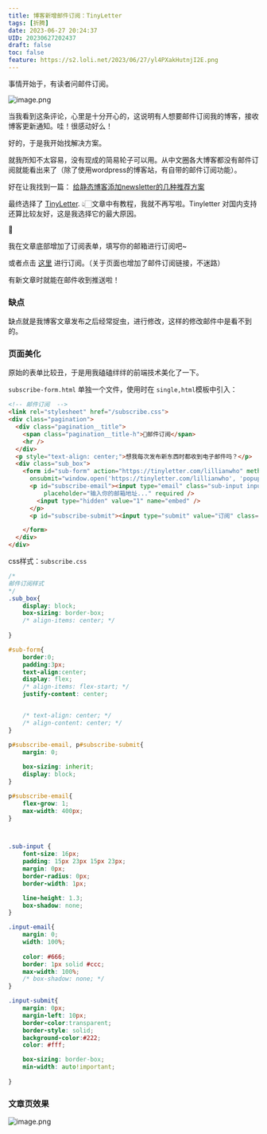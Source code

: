 ```yaml
---
title: 博客新增邮件订阅：TinyLetter
tags: [折腾]
date: 2023-06-27 20:24:37
UID: 20230627202437
draft: false
toc: false
feature: https://s2.loli.net/2023/06/27/yl4PXakHutnjI2E.png
---
```


事情开始于，有读者问邮件订阅。
<!--more-->

![image.png](https://s2.loli.net/2023/06/27/REPtuUZjTlHgMN3.png)

当我看到这条评论，心里是十分开心的，这说明有人想要邮件订阅我的博客，接收博客更新通知。哇！很感动好么！

好的，于是我开始找解决方案。


就我所知不太容易，没有现成的简易轮子可以用。从中文圈各大博客都没有邮件订阅就能看出来了（除了使用wordpress的博客站，有自带的邮件订阅功能）。

好在让我找到一篇：
[给静态博客添加newsletter的几种推荐方案](https://irithys.com/p/blog-newsletter/#tinyletter) 

最终选择了 [TinyLetter](https://app.tinyletter.com). 👆🏻文章中有教程，我就不再写啦。Tinyletter 对国内支持还算比较友好，这是我选择它的最大原因。

💫

我在文章底部增加了订阅表单，填写你的邮箱进行订阅吧~

或者点击 [这里](https://tinyletter.com/lillianwho) 进行订阅。（关于页面也增加了邮件订阅链接，不迷路）

有新文章时就能在邮件收到推送啦！

### 缺点

缺点就是我博客文章发布之后经常捉虫，进行修改，这样的修改邮件中是看不到的。

### 页面美化

原始的表单比较丑，于是用我磕磕绊绊的前端技术美化了一下。

`subscribe-form.html` 单独一个文件，使用时在 `single,html`模板中引入：
```html
<!-- 邮件订阅  -->
<link rel="stylesheet" href="/subscribe.css">
<div class="pagination">
  <div class="pagination__title">
    <span class="pagination__title-h">📮邮件订阅</span>
    <hr />
  </div>
  <p style="text-align: center;">想我每次发布新东西时都收到电子邮件吗？</p>
  <div class="sub_box">
    <form id="sub-form" action="https://tinyletter.com/lillianwho" method="post" target="popupwindow"
      onsubmit="window.open('https://tinyletter.com/lillianwho', 'popupwindow', 'scrollbars=yes,width=800,height=600');return true">
      <p id="subscribe-email"><input type="email" class="sub-input input-email" name="email" id="tlemail"
          placeholder="输入你的邮箱地址..." required />
        <input type="hidden" value="1" name="embed" />
      </p>
      <p id="subscribe-submit"><input type="submit" value="订阅" class="sub-input input-submit" /></p>

    </form>
  </div>
</div>
```

css样式：`subscribe.css`
```css
/*
邮件订阅样式
*/
.sub_box{
    display: block;
    box-sizing: border-box;
    /* align-items: center; */
    
}

#sub-form{
    border:0;
    padding:3px;
    text-align:center;
    display: flex;
    /* align-items: flex-start; */
    justify-content: center;


    /* text-align: center; */
    /* align-content: center; */
}

p#subscribe-email, p#subscribe-submit{
    margin: 0;
    
    box-sizing: inherit;
    display: block;
}

p#subscribe-email{
    flex-grow: 1;
    max-width: 400px;
}



.sub-input {
    font-size: 16px;
    padding: 15px 23px 15px 23px;
    margin: 0px;
    border-radius: 0px;
    border-width: 1px;

    line-height: 1.3;
    box-shadow: none;
}

.input-email{
    margin: 0;
    width: 100%;
    
    color: #666;
    border: 1px solid #ccc;
    max-width: 100%;
    /* box-shadow: none; */
}

.input-submit{
    margin: 0px;
    margin-left: 10px;
    border-color:transparent;
    border-style: solid;
    background-color:#222;
    color: #fff;

    box-sizing: border-box;
    min-width: auto!important;
    
}
```

### 文章页效果

![image.png](https://s2.loli.net/2023/06/28/l3VyjOPAD1xKL2s.png)


